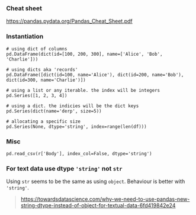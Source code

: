 ### Cheat sheet

https://pandas.pydata.org/Pandas_Cheat_Sheet.pdf


### Instantiation

    # using dict of columns
    pd.DataFrame(dict(id=[100, 200, 300], name=['Alice', 'Bob', 'Charlie']))

    # using dicts aka 'records'
    pd.DataFrame([dict(id=100, name='Alice'), dict(id=200, name='Bob'), dict(id=300, name='Charlie')])

    # using a list or any iterable. the index will be integers
    pd.Series([1, 2, 3, 4])

    # using a dict. the indicies will be the dict keys
    pd.Series(dict(name='derp', size=5))

    # allocating a specific size
    pd.Series(None, dtype='string', index=range(len(df)))


### Misc

    pd.read_csv(r['Body'], index_col=False, dtype='string')


### For text data use dtype `'string'` not `str`

Using `str` seems to be the same as using `object`. Behaviour is better with `'string'`.

> https://towardsdatascience.com/why-we-need-to-use-pandas-new-string-dtype-instead-of-object-for-textual-data-6fd419842e24
